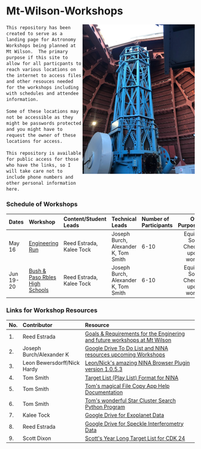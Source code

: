 # Mt-Wilson-Workshops

<img src="IMG_9222.jpeg" align="right" width=300px />

```
This repository has been created to serve as a landing page for Astronomy Workshops being planned at Mt Wilson.  The primary purpose if this site to allow for all particpants to reach various locations on the internet to access files and other resouces needed for the workshops including with schedules and attendee information. 

Some of these locations may not be accessible as they might be passwords protected and you might have to request the owner of these locations for access.

This repository is available for public access for those who have the links, so I will take care not to include phone numbers and other personal information here.
```

### Schedule of Workshops

Dates|Workshop|Content/Student Leads|Technical Leads|Number of Participants|Overall Purpose/Agenda
:---|:---|:---|:---|:---|:---:
May 16|[Engineering Run](engineering)|Reed Estrada, Kalee Tock|Joseph Burch, Alexander K, Tom Smith|6-10|Equipment & Software Checkout for upcoming workshops
Jun 19-20|[Bush & Paso Rbles High Schools](bushpaso)|Reed Estrada, Kalee Tock|Joseph Burch, Alexander K, Tom Smith|6-10|Equipment & Software Checkout for upcoming workshops


### Links for Workshop Resources

No.|Contributor|Resource
:---|:---|:---
1.|Reed Estrada|[Goals & Requirements for the Enginering and future workshops at Mt Wilson](goals_reed_estrada.md)
2.|Joseph Burch/Alexander K|[Google Drive To Do List and NINA resources upcoming Workshops](https://drive.google.com/drive/folders/1N_8PJXVt-bxaEPOeWJJln_dxDEbLngll?usp=sharing)
3.|Leon Bewersdorff/Nick Hardy|[Leon/Nick's amazing NINA Browser Plugin version 1.0.5.3](https://drive.google.com/file/d/1DDfk6JIjIr8YannYIvoKHSm5wiio0v6d/view)
4.|Tom Smith|[Target List (Play List) Format for NINA](target_list_format.pdf)
5.|Tom Smith|[Tom's magical File Copy App Help Documentation](FileCopyHelp.pdf)
6.|Tom Smith|[Tom's wonderful Star Cluster Search Python Program]()
7.|Kalee Tock|[Google Drive for Exoplanet Data](https://drive.google.com/drive/folders/1bUdg7aniibfqsm30sNgyn3zKK5qs4tq0)
8.|Reed Estrada|[Google Drive for Speckle Interferometry Data](https://docs.google.com/document/u/0/d/1dFaNgAwE7uvuMEgTnrJmzSu0gu5Twrwv8XwlbSihxEw/edit)
9.|Scott Dixon|[Scott's Year Long Target List for CDK 24](year_long_target_list.csv)

